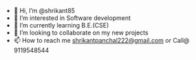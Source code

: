 - 👋 Hi, I’m @shrikant85
- 👀 I’m interested in Software development
- 🌱 I’m currently learning B.E.(CSE)
- 💞️ I’m looking to collaborate on my new projects
- 📫 How to reach me shrikantpanchal222@gmail.com or Call@ 9119548544

<!---
shrikant85/shrikant85 is a ✨ special ✨ repository because its `README.md` (this file) appears on your GitHub profile.
You can click the Preview link to take a look at your changes.
--->
